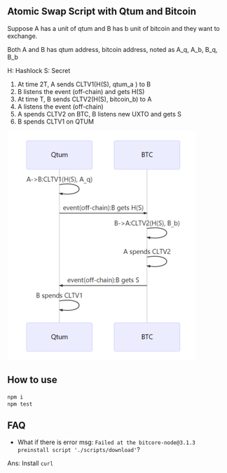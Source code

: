 ## Atomic Swap Script with Qtum and Bitcoin

Suppose A has a unit of qtum and B has b unit of bitcoin and they want to exchange.

Both A and B has qtum address, bitcoin address, noted as A_q, A_b, B_q, B_b

H: Hashlock
S: Secret

1. At time 2T, A sends CLTV1(H(S), qtum_a ) to B
2. B listens the event (off-chain) and gets H(S)
3. At time T, B sends CLTV2(H(S), bitcoin_b) to A
4. A listens the event (off-chain)
5. A spends CLTV2 on BTC, B listens new UXTO and gets S
6. B spends CLTV1 on QTUM

![](../image/atomic_swap.png)

## How to use

```
npm i
npm test
```

## FAQ

* What if there is error msg: `Failed at the bitcore-node@3.1.3 preinstall script './scripts/download'`?

Ans: Install `curl`
